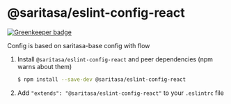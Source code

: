 # @saritasa/eslint-config-react

[![Greenkeeper badge](https://badges.greenkeeper.io/Saritasa/eslint-config-react.svg)](https://greenkeeper.io/)

Config is based on saritasa-base config with flow
1. Install `@saritasa/eslint-config-react` and peer dependencies (npm warns about them) 

    ```sh
    $ npm install --save-dev @saritasa/eslint-config-react
    ```

2. Add `"extends": "@saritasa/eslint-config-react"` to your `.eslintrc` file
